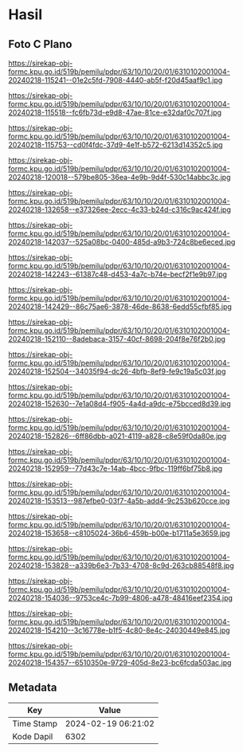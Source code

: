 # Hasil

## Foto C Plano

https://sirekap-obj-formc.kpu.go.id/519b/pemilu/pdpr/63/10/10/20/01/6310102001004-20240218-115241--01e2c5fd-7908-4440-ab5f-f20d45aaf9c1.jpg

https://sirekap-obj-formc.kpu.go.id/519b/pemilu/pdpr/63/10/10/20/01/6310102001004-20240218-115518--fc6fb73d-e9d8-47ae-81ce-e32daf0c707f.jpg

https://sirekap-obj-formc.kpu.go.id/519b/pemilu/pdpr/63/10/10/20/01/6310102001004-20240218-115753--cd0f4fdc-37d9-4e1f-b572-6213d14352c5.jpg

https://sirekap-obj-formc.kpu.go.id/519b/pemilu/pdpr/63/10/10/20/01/6310102001004-20240218-120018--579be805-36ea-4e9b-9d4f-530c14abbc3c.jpg

https://sirekap-obj-formc.kpu.go.id/519b/pemilu/pdpr/63/10/10/20/01/6310102001004-20240218-132658--e37326ee-2ecc-4c33-b24d-c316c9ac424f.jpg

https://sirekap-obj-formc.kpu.go.id/519b/pemilu/pdpr/63/10/10/20/01/6310102001004-20240218-142037--525a08bc-0400-485d-a9b3-724c8be6eced.jpg

https://sirekap-obj-formc.kpu.go.id/519b/pemilu/pdpr/63/10/10/20/01/6310102001004-20240218-142243--61387c48-d453-4a7c-b74e-becf2f1e9b97.jpg

https://sirekap-obj-formc.kpu.go.id/519b/pemilu/pdpr/63/10/10/20/01/6310102001004-20240218-142429--86c75ae6-3878-46de-8638-6edd55cfbf85.jpg

https://sirekap-obj-formc.kpu.go.id/519b/pemilu/pdpr/63/10/10/20/01/6310102001004-20240218-152110--8adebaca-3157-40cf-8698-204f8e76f2b0.jpg

https://sirekap-obj-formc.kpu.go.id/519b/pemilu/pdpr/63/10/10/20/01/6310102001004-20240218-152504--34035f94-dc26-4bfb-8ef9-fe9c19a5c03f.jpg

https://sirekap-obj-formc.kpu.go.id/519b/pemilu/pdpr/63/10/10/20/01/6310102001004-20240218-152630--7e1a08d4-f905-4a4d-a9dc-e75bcced8d39.jpg

https://sirekap-obj-formc.kpu.go.id/519b/pemilu/pdpr/63/10/10/20/01/6310102001004-20240218-152826--6ff86dbb-a021-4119-a828-c8e59f0da80e.jpg

https://sirekap-obj-formc.kpu.go.id/519b/pemilu/pdpr/63/10/10/20/01/6310102001004-20240218-152959--77d43c7e-14ab-4bcc-9fbc-119ff6bf75b8.jpg

https://sirekap-obj-formc.kpu.go.id/519b/pemilu/pdpr/63/10/10/20/01/6310102001004-20240218-153513--987efbe0-03f7-4a5b-add4-9c253b620cce.jpg

https://sirekap-obj-formc.kpu.go.id/519b/pemilu/pdpr/63/10/10/20/01/6310102001004-20240218-153658--c8105024-36b6-459b-b00e-b1711a5e3659.jpg

https://sirekap-obj-formc.kpu.go.id/519b/pemilu/pdpr/63/10/10/20/01/6310102001004-20240218-153828--a339b6e3-7b33-4708-8c9d-263cb88548f8.jpg

https://sirekap-obj-formc.kpu.go.id/519b/pemilu/pdpr/63/10/10/20/01/6310102001004-20240218-154036--9753ce4c-7b99-4806-a478-48416eef2354.jpg

https://sirekap-obj-formc.kpu.go.id/519b/pemilu/pdpr/63/10/10/20/01/6310102001004-20240218-154210--3c16778e-b1f5-4c80-8e4c-24030449e845.jpg

https://sirekap-obj-formc.kpu.go.id/519b/pemilu/pdpr/63/10/10/20/01/6310102001004-20240218-154357--6510350e-9729-405d-8e23-bc6fcda503ac.jpg


## Metadata

| Key        | Value               |
| ---------- | ------------------- |
| Time Stamp | 2024-02-19 06:21:02 |
| Kode Dapil | 6302                |



